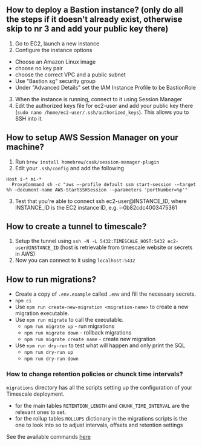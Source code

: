 ## How to deploy a Bastion instance? (only do all the steps if it doesn't already exist, otherwise skip to nr 3 and add your public key there)
1. Go to EC2, launch a new instance
2. Configure the instance options
  - Choose an Amazon Linux image
  - choose no key pair
  - choose the correct VPC and a public subnet
  - Use "Bastion sg" security group
  - Under "Advanced Details" set the IAM Instance Profile to be BastionRole
3. When the instance is running, connect to it using Session Manager
4. Edit the authorized keys file for ec2-user and add your public key there (`sudo nano /home/ec2-user/.ssh/authorized_keys`). This allows you to SSH into it.

## How to setup AWS Session Manager on your machine?
1. Run `brew install homebrew/cask/session-manager-plugin`
2. Edit your `.ssh/config` and add the following
```
Host i-* mi-*
  ProxyCommand sh -c "aws —-profile default ssm start-session -—target %h —document-name AWS-StartSSHSession -—parameters 'portNumber=%p'"
```
3. Test that you're able to connect ssh ec2-user@INSTANCE_ID, where INSTANCE_ID is the EC2 instance ID, e.g. i-0b82cdc4003475361


## How to create a tunnel to timescale?
1. Setup the tunnel using `ssh -N -L 5432:TIMESCALE_HOST:5432 ec2-user@INSTANCE_ID`  (host is retrievable from timescale website or secrets in AWS)
2. Now you can connect to it using `localhost:5432`

## How to run migrations?
- Create a copy of `.env.example` called `.env` and fill the necessary secrets.
- `npm ci`
- Use `npm run create-new-migration <migration-name>` to create a new migration executable.
- Use `npm run migrate` to call the executable.
  - `npm run migrate up` - run migrations
  - `npm run migrate down` - rollback migrations
  - `npm run migrate create name` - create new migration
- Use `npm run dry-run` to test what will happen and only print the SQL
  - `npm run dry-run up`
  - `npm run dry-run down`
  
### How to change retention policies or chunck time intervals?
`migrations` directory has all the scripts setting up the configuration of your Timescale deployment.
- for the main tables `RETENTION_LENGTH` and `CHUNK_TIME_INTERVAL` are the relevant ones to set.
- for the rollup tables `ROLLUPS` dictionary in the migrations scripts is the one to look into so to adjust intervals, offsets and retention settings

See the available commands [here](https://salsita.github.io/node-pg-migrate/#/cli)
